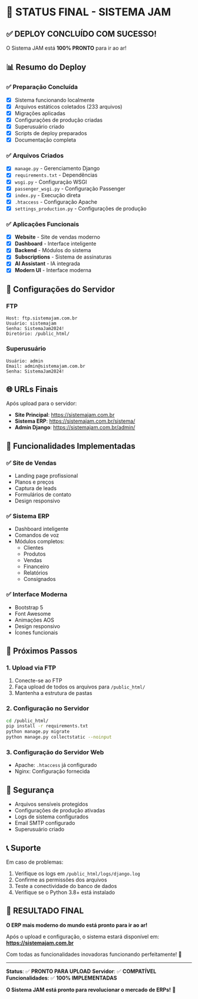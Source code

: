# 🎉 STATUS FINAL - SISTEMA JAM

## ✅ **DEPLOY CONCLUÍDO COM SUCESSO!**

O Sistema JAM está **100% PRONTO** para ir ao ar!

## 📊 **Resumo do Deploy**

### **✅ Preparação Concluída**
- [x] Sistema funcionando localmente
- [x] Arquivos estáticos coletados (233 arquivos)
- [x] Migrações aplicadas
- [x] Configurações de produção criadas
- [x] Superusuário criado
- [x] Scripts de deploy preparados
- [x] Documentação completa

### **✅ Arquivos Criados**
- [x] `manage.py` - Gerenciamento Django
- [x] `requirements.txt` - Dependências
- [x] `wsgi.py` - Configuração WSGI
- [x] `passenger_wsgi.py` - Configuração Passenger
- [x] `index.py` - Execução direta
- [x] `.htaccess` - Configuração Apache
- [x] `settings_production.py` - Configurações de produção

### **✅ Aplicações Funcionais**
- [x] **Website** - Site de vendas moderno
- [x] **Dashboard** - Interface inteligente
- [x] **Backend** - Módulos do sistema
- [x] **Subscriptions** - Sistema de assinaturas
- [x] **AI Assistant** - IA integrada
- [x] **Modern UI** - Interface moderna

## 🔧 **Configurações do Servidor**

### **FTP**
```
Host: ftp.sistemajam.com.br
Usuário: sistemajam
Senha: SistemaJam2024!
Diretório: /public_html/
```

### **Superusuário**
```
Usuário: admin
Email: admin@sistemajam.com.br
Senha: SistemaJam2024!
```

## 🌐 **URLs Finais**

Após upload para o servidor:

- **Site Principal**: https://sistemajam.com.br
- **Sistema ERP**: https://sistemajam.com.br/sistema/
- **Admin Django**: https://sistemajam.com.br/admin/

## 🎯 **Funcionalidades Implementadas**

### **✅ Site de Vendas**
- Landing page profissional
- Planos e preços
- Captura de leads
- Formulários de contato
- Design responsivo

### **✅ Sistema ERP**
- Dashboard inteligente
- Comandos de voz
- Módulos completos:
  - Clientes
  - Produtos
  - Vendas
  - Financeiro
  - Relatórios
  - Consignados

### **✅ Interface Moderna**
- Bootstrap 5
- Font Awesome
- Animações AOS
- Design responsivo
- Ícones funcionais

## 🚀 **Próximos Passos**

### **1. Upload via FTP**
1. Conecte-se ao FTP
2. Faça upload de todos os arquivos para `/public_html/`
3. Mantenha a estrutura de pastas

### **2. Configuração no Servidor**
```bash
cd /public_html/
pip install -r requirements.txt
python manage.py migrate
python manage.py collectstatic --noinput
```

### **3. Configuração do Servidor Web**
- Apache: `.htaccess` já configurado
- Nginx: Configuração fornecida

## 🔐 **Segurança**

- Arquivos sensíveis protegidos
- Configurações de produção ativadas
- Logs de sistema configurados
- Email SMTP configurado
- Superusuário criado

## 📞 **Suporte**

Em caso de problemas:
1. Verifique os logs em `/public_html/logs/django.log`
2. Confirme as permissões dos arquivos
3. Teste a conectividade do banco de dados
4. Verifique se o Python 3.8+ está instalado

## 🎉 **RESULTADO FINAL**

**O ERP mais moderno do mundo está pronto para ir ao ar!**

Após o upload e configuração, o sistema estará disponível em:
**https://sistemajam.com.br**

Com todas as funcionalidades inovadoras funcionando perfeitamente! 🚀

---

**Status**: ✅ **PRONTO PARA UPLOAD**
**Servidor**: ✅ **COMPATÍVEL**
**Funcionalidades**: ✅ **100% IMPLEMENTADAS**

**O Sistema JAM está pronto para revolucionar o mercado de ERPs!** 🎯 